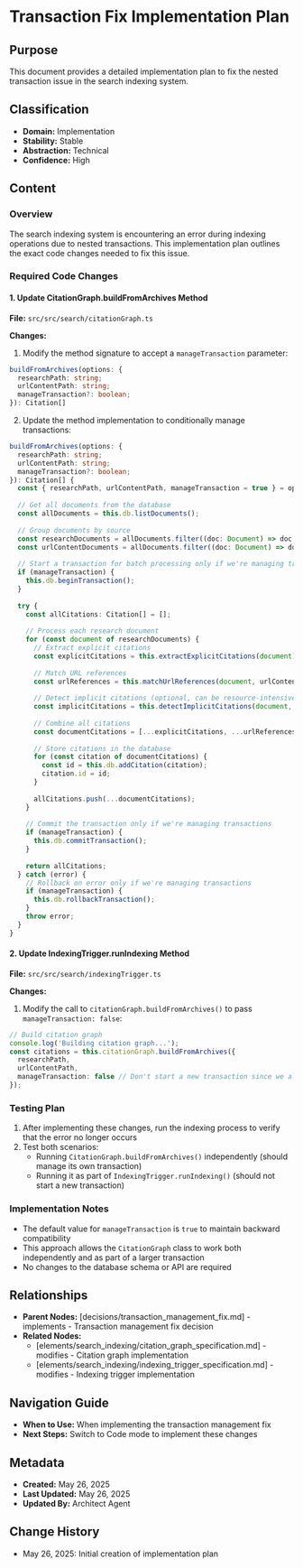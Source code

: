 # Transaction Fix Implementation Plan

## Purpose
This document provides a detailed implementation plan to fix the nested transaction issue in the search indexing system.

## Classification
- **Domain:** Implementation
- **Stability:** Stable
- **Abstraction:** Technical
- **Confidence:** High

## Content

### Overview

The search indexing system is encountering an error during indexing operations due to nested transactions. This implementation plan outlines the exact code changes needed to fix this issue.

### Required Code Changes

#### 1. Update CitationGraph.buildFromArchives Method

**File:** `src/src/search/citationGraph.ts`

**Changes:**
1. Modify the method signature to accept a `manageTransaction` parameter:

```typescript
buildFromArchives(options: {
  researchPath: string;
  urlContentPath: string;
  manageTransaction?: boolean;
}): Citation[]
```

2. Update the method implementation to conditionally manage transactions:

```typescript
buildFromArchives(options: {
  researchPath: string;
  urlContentPath: string;
  manageTransaction?: boolean;
}): Citation[] {
  const { researchPath, urlContentPath, manageTransaction = true } = options;
  
  // Get all documents from the database
  const allDocuments = this.db.listDocuments();
  
  // Group documents by source
  const researchDocuments = allDocuments.filter((doc: Document) => doc.source === 'research');
  const urlContentDocuments = allDocuments.filter((doc: Document) => doc.source === 'url-content');
  
  // Start a transaction for batch processing only if we're managing transactions
  if (manageTransaction) {
    this.db.beginTransaction();
  }
  
  try {
    const allCitations: Citation[] = [];
    
    // Process each research document
    for (const document of researchDocuments) {
      // Extract explicit citations
      const explicitCitations = this.extractExplicitCitations(document);
      
      // Match URL references
      const urlReferences = this.matchUrlReferences(document, urlContentDocuments);
      
      // Detect implicit citations (optional, can be resource-intensive)
      const implicitCitations = this.detectImplicitCitations(document, allDocuments);
      
      // Combine all citations
      const documentCitations = [...explicitCitations, ...urlReferences, ...implicitCitations];
      
      // Store citations in the database
      for (const citation of documentCitations) {
        const id = this.db.addCitation(citation);
        citation.id = id;
      }
      
      allCitations.push(...documentCitations);
    }
    
    // Commit the transaction only if we're managing transactions
    if (manageTransaction) {
      this.db.commitTransaction();
    }
    
    return allCitations;
  } catch (error) {
    // Rollback on error only if we're managing transactions
    if (manageTransaction) {
      this.db.rollbackTransaction();
    }
    throw error;
  }
}
```

#### 2. Update IndexingTrigger.runIndexing Method

**File:** `src/src/search/indexingTrigger.ts`

**Changes:**
1. Modify the call to `citationGraph.buildFromArchives()` to pass `manageTransaction: false`:

```typescript
// Build citation graph
console.log('Building citation graph...');
const citations = this.citationGraph.buildFromArchives({
  researchPath,
  urlContentPath,
  manageTransaction: false // Don't start a new transaction since we already have one
});
```

### Testing Plan

1. After implementing these changes, run the indexing process to verify that the error no longer occurs
2. Test both scenarios:
   - Running `CitationGraph.buildFromArchives()` independently (should manage its own transaction)
   - Running it as part of `IndexingTrigger.runIndexing()` (should not start a new transaction)

### Implementation Notes

- The default value for `manageTransaction` is `true` to maintain backward compatibility
- This approach allows the `CitationGraph` class to work both independently and as part of a larger transaction
- No changes to the database schema or API are required

## Relationships
- **Parent Nodes:** [decisions/transaction_management_fix.md] - implements - Transaction management fix decision
- **Related Nodes:** 
  - [elements/search_indexing/citation_graph_specification.md] - modifies - Citation graph implementation
  - [elements/search_indexing/indexing_trigger_specification.md] - modifies - Indexing trigger implementation

## Navigation Guide
- **When to Use:** When implementing the transaction management fix
- **Next Steps:** Switch to Code mode to implement these changes

## Metadata
- **Created:** May 26, 2025
- **Last Updated:** May 26, 2025
- **Updated By:** Architect Agent

## Change History
- May 26, 2025: Initial creation of implementation plan